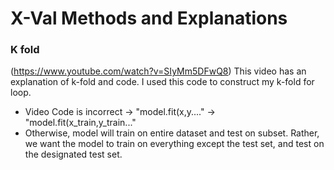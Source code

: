 # X-Val Methods and Explanations

### K fold 
(https://www.youtube.com/watch?v=SIyMm5DFwQ8)
This video has an explanation of k-fold and code. I used this code to construct my k-fold for loop.
 - Video Code is incorrect -> "model.fit(x,y...." -> "model.fit(x_train,y_train..."
 - Otherwise, model will train on entire dataset and test on subset. Rather, we want the model to train on everything except the test set, and test on the designated test set.
